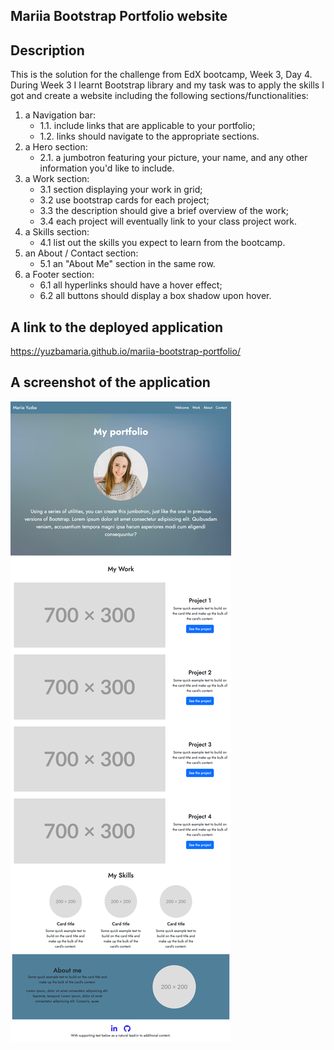 ## Mariia Bootstrap Portfolio website

## Description
This is the solution for the challenge from EdX bootcamp, Week 3, Day 4. 
During Week 3 I learnt Bootstrap library and my task was to apply the skills I got and create a website including the following sections/functionalities:  

1. a Navigation bar:
   - 1.1. include links that are applicable to your portfolio;
   - 1.2. links should navigate to the appropriate sections.
2. a Hero section:
   - 2.1. a jumbotron featuring your picture, your name, and any other information you'd like to include.
3. a Work section:
   - 3.1 section displaying your work in grid;
   - 3.2 use bootstrap cards for each project;
   - 3.3 the description should give a brief overview of the work;
   - 3.4 each project will eventually link to your class project work.
4. a Skills section:
   - 4.1 list out the skills you expect to learn from the bootcamp.
5. an About / Contact section:
   - 5.1 an "About Me" section in the same row.
6. a Footer section:
   - 6.1 all hyperlinks should have a hover effect;
   - 6.2 all buttons should display a box shadow upon hover.


## A link to the deployed application 
https://yuzbamaria.github.io/mariia-bootstrap-portfolio/ 

## A screenshot of the application
![screenshot-mariia-bootstrap-portfolio](images/yuzbamaria.github.io_mariia-bootstrap-portfolio_.png)

